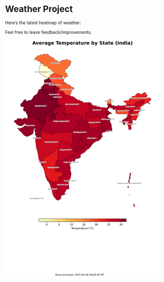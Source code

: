 # Weather Project

Here’s the latest heatmap of weather:

Feel free to leave feedback/improvements.

![India Heatmap](docs/assets/india_heatmap.png?v=CBFB68)
